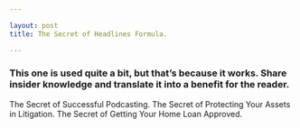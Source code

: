 ```yaml
---

layout: post
title: The Secret of Headlines Formula.

---
```


### This one is used quite a bit, but that’s because it works. Share insider knowledge and translate it into a benefit for the reader.

The Secret of Successful Podcasting.
The Secret of Protecting Your Assets in Litigation.
The Secret of Getting Your Home Loan Approved.

